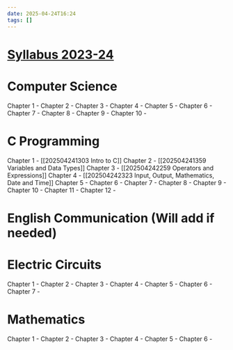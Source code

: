 ```yaml
---
date: 2025-04-24T16:24
tags: []
---
```

# [Syllabus 2023-24](https://www.svnit.ac.in/web/department/ai/pdf/curriculum/BTech-AI-2023-24-Curriculum-First-Year-Syllabus.pdf)

# Computer Science

Chapter 1 - 
Chapter 2 - 
Chapter 3 - 
Chapter 4 - 
Chapter 5 - 
Chapter 6 - 
Chapter 7 - 
Chapter 8 - 
Chapter 9 - 
Chapter 10 - 

# C Programming

Chapter 1 - [[202504241303 Intro to C]]
Chapter 2 - [[202504241359 Variables and Data Types]]
Chapter 3 - [[202504242259 Operators and Expressions]]
Chapter 4 - [[202504242323 Input, Output, Mathematics, Date and Time]]
Chapter 5 - 
Chapter 6 - 
Chapter 7 - 
Chapter 8 - 
Chapter 9 - 
Chapter 10 - 
Chapter 11 - 
Chapter 12 - 

# English Communication (Will add if needed)

# Electric Circuits

Chapter 1 - 
Chapter 2 - 
Chapter 3 - 
Chapter 4 - 
Chapter 5 - 
Chapter 6 - 
Chapter 7 - 

# Mathematics

Chapter 1 - 
Chapter 2 - 
Chapter 3 - 
Chapter 4 - 
Chapter 5 - 
Chapter 6 - 